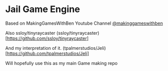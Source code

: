 # Jail Game Engine

Based on MakingGamesWithBen Youtube Channel
[@makinggameswithben](@makinggameswithben)

Also ssloy/tinyraycaster
(ssloy/tinyraycaster)[https://github.com/ssloy/tinyraycaster]

And my interpretation of it.
(tpalmerstudios/Jeli)[https://github.com/tpalmerstudios/Jeli]

Will hopefully use this as my main Game making repo


